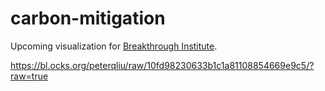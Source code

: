 # carbon-mitigation
Upcoming visualization for [Breakthrough Institute](https://thebreakthrough.org/).


https://bl.ocks.org/peterqliu/raw/10fd98230633b1c1a81108854669e9c5/?raw=true
